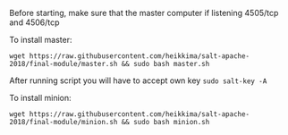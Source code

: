 Before starting, make sure that the master computer if listening 4505/tcp and 4506/tcp

To install master:
```
wget https://raw.githubusercontent.com/heikkima/salt-apache-2018/final-module/master.sh && sudo bash master.sh
```
After running script you will have to accept own key ``sudo salt-key -A``


To install minion:
```
wget https://raw.githubusercontent.com/heikkima/salt-apache-2018/final-module/minion.sh && sudo bash minion.sh
```
